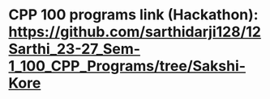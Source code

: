 # CPP 100 programs link (Hackathon): https://github.com/sarthidarji128/12Sarthi_23-27_Sem-1_100_CPP_Programs/tree/Sakshi-Kore
